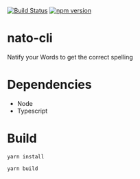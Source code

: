 [![Build Status](https://travis-ci.org/0xflotus/nato-cli.svg?branch=master)](https://travis-ci.org/0xflotus/nato-cli)
[![npm version](https://badge.fury.io/js/nato-cli.svg)](https://badge.fury.io/js/nato-cli)

# nato-cli
Natify your Words to get the correct spelling

# Dependencies
* Node
* Typescript

# Build
`yarn install`

`yarn build`
